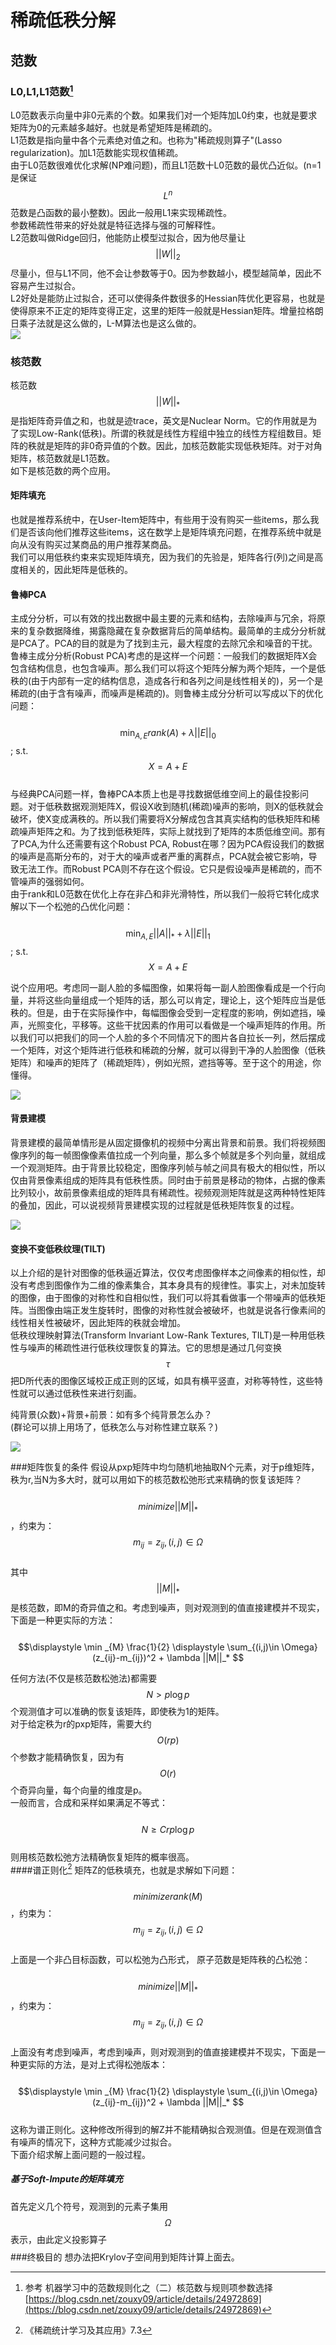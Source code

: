# 稀疏低秩分解

## 范数

### L0,L1,L1范数[^1]

L0范数表示向量中非0元素的个数。如果我们对一个矩阵加L0约束，也就是要求矩阵为0的元素越多越好。也就是希望矩阵是稀疏的。  
L1范数是指向量中各个元素绝对值之和。也称为"稀疏规则算子"\(Lasso regularization\)。加L1范数能实现权值稀疏。  
由于L0范数很难优化求解\(NP难问题\)，而且L1范数十L0范数的最优凸近似。\(n=1是保证$$L^n$$范数是凸函数的最小整数\)。因此一般用L1来实现稀疏性。  
参数稀疏性带来的好处就是特征选择与强的可解释性。  
L2范数叫做Ridge回归，他能防止模型过拟合，因为他尽量让$$||W||_2$$尽量小，但与L1不同，他不会让参数等于0。因为参数越小，模型越简单，因此不容易产生过拟合。  
L2好处是能防止过拟合，还可以使得条件数很多的Hessian阵优化更容易，也就是使得原来不正定的矩阵变得正定，这里的矩阵一般就是Hessian矩阵。增量拉格朗日乘子法就是这么做的，L-M算法也是这么做的。  
![](/assets/L0_L1.png)

### 核范数

核范数$$||W||_*$$是指矩阵奇异值之和，也就是迹trace，英文是Nuclear Norm。它的作用就是为了实现Low-Rank\(低秩\)。所谓的秩就是线性方程组中独立的线性方程组数目。矩阵的秩就是矩阵的非0奇异值的个数。因此，加核范数能实现低秩矩阵。对于对角矩阵，核范数就是L1范数。   
如下是核范数的两个应用。

#### 矩阵填充

也就是推荐系统中，在User-Item矩阵中，有些用于没有购买一些items，那么我们是否该向他们推荐这些items，这在数学上是矩阵填充问题，在推荐系统中就是向从没有购买过某商品的用户推荐某商品。  
我们可以用低秩约束来实现矩阵填充，因为我们的先验是，矩阵各行\(列\)之间是高度相关的，因此矩阵是低秩的。

#### 鲁棒PCA

主成分分析，可以有效的找出数据中最主要的元素和结构，去除噪声与冗余，将原来的复杂数据降维，揭露隐藏在复杂数据背后的简单结构。最简单的主成分分析就是PCA了。PCA的目的就是为了找到主元，最大程度的去除冗余和噪音的干扰。  
鲁棒主成分分析\(Robust PCA\)考虑的是这样一个问题：一般我们的数据矩阵X会包含结构信息，也包含噪声。那么我们可以将这个矩阵分解为两个矩阵，一个是低秩的\(由于内部有一定的结构信息，造成各行和各列之间是线性相关的\)，另一个是稀疏的\(由于含有噪声，而噪声是稀疏的\)。则鲁棒主成分分析可以写成以下的优化问题：  
  $$\displaystyle \min _{A,E} rank(A) + \lambda ||E||_0$$;  s.t. $$X = A + E$$  
与经典PCA问题一样，鲁棒PCA本质上也是寻找数据低维空间上的最佳投影问题。对于低秩数据观测矩阵X，假设X收到随机\(稀疏\)噪声的影响，则X的低秩就会破坏，使X变成满秩的。所以我们需要将X分解成包含其真实结构的低秩矩阵和稀疏噪声矩阵之和。为了找到低秩矩阵，实际上就找到了矩阵的本质低维空间。那有了PCA,为什么还需要有这个Robust PCA, Robust在哪？因为PCA假设我们的数据的噪声是高斯分布的，对于大的噪声或者严重的离群点，PCA就会被它影响，导致无法工作。而Robust PCA则不存在这个假设。它只是假设噪声是稀疏的，而不管噪声的强弱如何。  
由于rank和L0范数在优化上存在非凸和非光滑特性，所以我们一般将它转化成求解以下一个松弛的凸优化问题：  
  $$\displaystyle \min _{A,E} ||A||_* + \lambda ||E||_1$$;  s.t. $$X = A + E$$

说个应用吧。考虑同一副人脸的多幅图像，如果将每一副人脸图像看成是一个行向量，并将这些向量组成一个矩阵的话，那么可以肯定，理论上，这个矩阵应当是低秩的。但是，由于在实际操作中，每幅图像会受到一定程度的影响，例如遮挡，噪声，光照变化，平移等。这些干扰因素的作用可以看做是一个噪声矩阵的作用。所以我们可以把我们的同一个人脸的多个不同情况下的图片各自拉长一列，然后摆成一个矩阵，对这个矩阵进行低秩和稀疏的分解，就可以得到干净的人脸图像（低秩矩阵）和噪声的矩阵了（稀疏矩阵），例如光照，遮挡等等。至于这个的用途，你懂得。

![](/assets/robust_PCA.png)

#### 背景建模

背景建模的最简单情形是从固定摄像机的视频中分离出背景和前景。我们将视频图像序列的每一帧图像像素值拉成一个列向量，那么多个帧就是多个列向量，就组成一个观测矩阵。由于背景比较稳定，图像序列帧与帧之间具有极大的相似性，所以仅由背景像素组成的矩阵具有低秩性质。同时由于前景是移动的物体，占据的像素比列较小，故前景像素组成的矩阵具有稀疏性。视频观测矩阵就是这两种特性矩阵的叠加，因此，可以说视频背景建模实现的过程就是低秩矩阵恢复的过程。

![](/assets/background_modeling.png)

#### 变换不变低秩纹理\(TILT\)

以上介绍的是针对图像的低秩逼近算法，仅仅考虑图像样本之间像素的相似性，却没有考虑到图像作为二维的像素集合，其本身具有的规律性。事实上，对未加旋转的图像，由于图像的对称性和自相似性，我们可以将其看做事一个带噪声的低秩矩阵。当图像由端正发生旋转时，图像的对称性就会被破坏，也就是说各行像素间的线性相关性被破坏，因此矩阵的秩就会增加。  
低秩纹理映射算法\(Transform Invariant Low-Rank Textures, TILT\)是一种用低秩性与噪声的稀疏性进行低秩纹理恢复的算法。它的思想是通过几何变换$$\tau$$把D所代表的图像区域校正成正则的区域，如具有横平竖直，对称等特性，这些特性就可以通过低秩性来进行刻画。  

纯背景(众数)+背景+前景：如有多个纯背景怎么办？   
\(群论可以排上用场了，低秩怎么与对称性建立联系？\)

![](/assets/TILT.png)

###矩阵恢复的条件
假设从pxp矩阵中均匀随机地抽取N个元素，对于p维矩阵，秩为r,当N为多大时，就可以用如下的核范数松弛形式来精确的恢复该矩阵？   
&emsp;&emsp;$$minimize ||M||_*$$，约束为： $$m_{ij}=z_{ij},(i,j)\in \Omega$$   
其中$$||M||_*$$是核范数，即M的奇异值之和。考虑到噪声，则对观测到的值直接建模并不现实，下面是一种更实际的方法：  
  $$\displaystyle \min _{M} \frac{1}{2} \displaystyle \sum_{(i,j)\in \Omega}(z_{ij}-m_{ij})^2 + \lambda ||M||_* $$   

任何方法(不仅是核范数松弛法)都需要$$N>p\log p$$个观测值才可以准确的恢复该矩阵，即使秩为1的矩阵。  
对于给定秩为r的pxp矩阵，需要大约$$O(rp)$$个参数才能精确恢复，因为有$$O(r)$$个奇异向量，每个向量的维度是p。  
一般而言，合成和采样如果满足不等式：  
&emsp;&emsp;$$N \ge Crp \log p$$  
则用核范数松弛方法精确恢复矩阵的概率很高。  
####谱正则化[^2]
矩阵Z的低秩填充，也就是求解如下问题：  
&emsp;&emsp;$$minimize rank(M)$$，约束为： $$m_{ij}=z_{ij},(i,j)\in \Omega$$   
上面是一个非凸目标函数，可以松弛为凸形式， 原子范数是矩阵秩的凸松弛：  
&emsp;&emsp;$$minimize ||M||_*$$，约束为： $$m_{ij}=z_{ij},(i,j)\in \Omega$$   
上面没有考虑到噪声，考虑到噪声，则对观测到的值直接建模并不现实，下面是一种更实际的方法，是对上式得松弛版本：   
  $$\displaystyle \min _{M} \frac{1}{2} \displaystyle \sum_{(i,j)\in \Omega}(z_{ij}-m_{ij})^2 + \lambda ||M||_* $$   
这称为谱正则化。这种修改所得到的解Z并不能精确拟合观测值。但是在观测值含有噪声的情况下，这种方式能减少过拟合。  
下面介绍求解上面问题的一般过程。  
##### 基于Soft-Impute的矩阵填充
首先定义几个符号，观测到的元素子集用$$\Omega$$表示，由此定义投影算子$$$$
###终极目的
想办法把Krylov子空间用到矩阵计算上面去。  

[^1]: 参考 机器学习中的范数规则化之（二）核范数与规则项参数选择 [https://blog.csdn.net/zouxy09/article/details/24972869](https://blog.csdn.net/zouxy09/article/details/24972869)  
[^2]: 《稀疏统计学习及其应用》7.3

